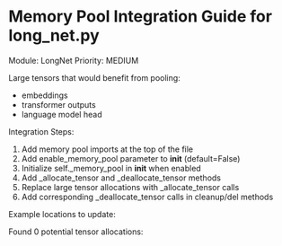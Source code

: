 
Memory Pool Integration Guide for long_net.py
============================================================

Module: LongNet
Priority: MEDIUM

Large tensors that would benefit from pooling:
  - embeddings
  - transformer outputs
  - language model head

Integration Steps:
1. Add memory pool imports at the top of the file
2. Add enable_memory_pool parameter to __init__ (default=False)
3. Initialize self._memory_pool in __init__ when enabled
4. Add _allocate_tensor and _deallocate_tensor methods
5. Replace large tensor allocations with _allocate_tensor calls
6. Add corresponding _deallocate_tensor calls in cleanup/del methods

Example locations to update:

Found 0 potential tensor allocations:
